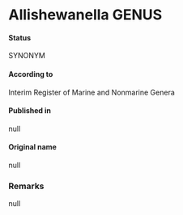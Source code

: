 # Allishewanella GENUS

#### Status
SYNONYM

#### According to
Interim Register of Marine and Nonmarine Genera

#### Published in
null

#### Original name
null

### Remarks
null